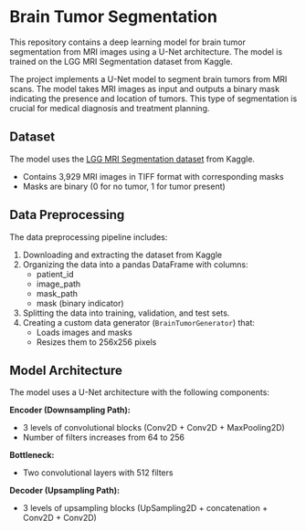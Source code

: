 # Brain Tumor Segmentation

This repository contains a deep learning model for brain tumor segmentation from MRI images using a U-Net architecture. The model is trained on the LGG MRI Segmentation dataset from Kaggle.

The project implements a U-Net model to segment brain tumors from MRI scans. The model takes MRI images as input and outputs a binary mask indicating the presence and location of tumors. This type of segmentation is crucial for medical diagnosis and treatment planning.


## Dataset

The model uses the [LGG MRI Segmentation dataset](https://www.kaggle.com/datasets/mateuszbuda/lgg-mri-segmentation) from Kaggle.

- Contains 3,929 MRI images in TIFF format with corresponding masks
- Masks are binary (0 for no tumor, 1 for tumor present)

## Data Preprocessing

The data preprocessing pipeline includes:
1. Downloading and extracting the dataset from Kaggle
2. Organizing the data into a pandas DataFrame with columns:
   - patient_id
   - image_path
   - mask_path
   - mask (binary indicator)
3. Splitting the data into training, validation, and test sets.
4. Creating a custom data generator (`BrainTumorGenerator`) that:
   - Loads images and masks
   - Resizes them to 256x256 pixels

## Model Architecture

The model uses a U-Net architecture with the following components:

**Encoder (Downsampling Path):**
- 3 levels of convolutional blocks (Conv2D + Conv2D + MaxPooling2D)
- Number of filters increases from 64 to 256


**Bottleneck:**
- Two convolutional layers with 512 filters

**Decoder (Upsampling Path):**
- 3 levels of upsampling blocks (UpSampling2D + concatenation + Conv2D + Conv2D)
